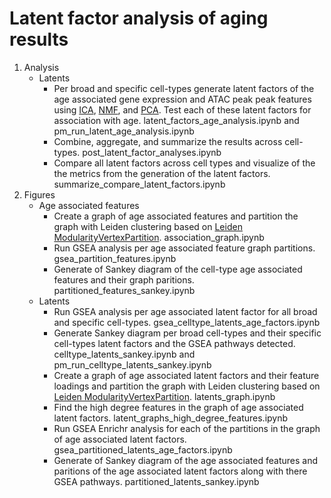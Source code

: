 # Latent factor analysis of aging results
1. Analysis
   - Latents
       - Per broad and specific cell-types generate latent factors of the age associated gene expression and ATAC peak peak features using [ICA](https://scikit-learn.org/stable/modules/generated/sklearn.decomposition.FastICA.html), [NMF](https://scikit-learn.org/stable/modules/generated/sklearn.decomposition.NMF.html), and [PCA](https://scikit-learn.org/stable/modules/generated/sklearn.decomposition.PCA.html). Test each of these latent factors for association with age. latent_factors_age_analysis.ipynb and pm_run_latent_age_analysis.ipynb
       - Combine, aggregate, and summarize the results across cell-types. post_latent_factor_analyses.ipynb
       - Compare all latent factors across cell types and visualize of the the metrics from the generation of the latent factors. summarize_compare_latent_factors.ipynb 
3. Figures
    - Age associated features
        - Create a graph of age associated features and partition the graph with Leiden clustering based on [Leiden ModularityVertexPartition](https://leidenalg.readthedocs.io/en/stable/reference.html#modularityvertexpartition). association_graph.ipynb
        - Run GSEA analysis per age associated feature graph partitions. gsea_partition_features.ipynb
        - Generate of Sankey diagram of the cell-type age associated features and their graph paritions. partitioned_features_sankey.ipynb
    - Latents
        - Run GSEA analysis per age associated latent factor for all broad and specific cell-types. gsea_celltype_latents_age_factors.ipynb
        - Generate Sankey diagram per broad cell-types and their specific cell-types latent factors and the GSEA pathways detected. celltype_latents_sankey.ipynb and pm_run_celltype_latents_sankey.ipynb
        - Create a graph of age associated latent factors and their feature loadings and partition the graph with Leiden clustering based on [Leiden ModularityVertexPartition](https://leidenalg.readthedocs.io/en/stable/reference.html#modularityvertexpartition). latents_graph.ipynb
        - Find the high degree features in the graph of age associated latent factors. latent_graphs_high_degree_features.ipynb
        - Run GSEA Enrichr analysis for each of the partitions in the graph of age associated latent factors. gsea_partitioned_latents_age_factors.ipynb
        - Generate of Sankey diagram of the age associated features and paritions of the age associated latent factors along with there GSEA pathways. partitioned_latents_sankey.ipynb